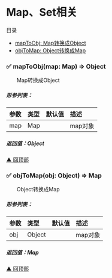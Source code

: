 # Map、Set相关

<span id="top">目录</span>
* [ mapToObj: Map转换成Object](#mapToObj)
* [ objToMap: Object转换成Map](#objToMap)


### <span id="mapToObj">✅ mapToObj(map: Map) => Object</span>
&emsp;&emsp;Map转换成Object

##### 形参列表：
| 参数 | 类型  |  默认值         | 描述 |
| :--- | :---- | :------------- |:---- |
| map | Map |  | map对象 |

##### 返回值：Object

[▲ 回顶部](#top)
### <span id="objToMap">✅ objToMap(obj: Object) => Map</span>
&emsp;&emsp;Object转换成Map

##### 形参列表：
| 参数 | 类型  |  默认值         | 描述 |
| :--- | :---- | :------------- |:---- |
| obj | Object |  | map对象 |

##### 返回值：Map

[▲ 回顶部](#top)